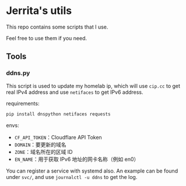# Jerrita's utils

This repo contains some scripts that I use.

Feel free to use them if you need.


## Tools

### ddns.py
This script is used to update my homelab ip, which will use `cip.cc` to get real IPv4 address and use `netifaces` to get IPv6 address.

requirements:
```bash
pip install dnspython netifaces requests
```

envs:
- `CF_API_TOKEN`：Cloudflare API Token
- `DOMAIN`：要更新的域名
- `ZONE`：域名所在的区域 ID
- `EN_NAME`：用于获取 IPv6 地址的网卡名称（例如 en0）

You can register a service with systemd also. An example can  be found under `svc/`, and use `journalctl -u ddns` to get the log.